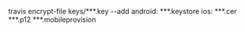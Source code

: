 travis encrypt-file keys/***.key --add
android: ***.keystore
ios: ***.cer   ***.p12   ***.mobileprovision
